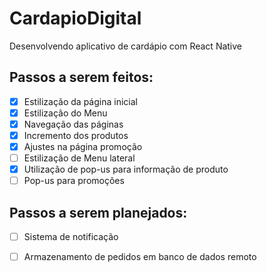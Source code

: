 # CardapioDigital
Desenvolvendo aplicativo de cardápio com React Native

## Passos a serem feitos: 
- [x] Estilização da página inicial
- [x] Estilização do Menu
- [x] Navegação das páginas
- [x] Incremento dos produtos
- [x] Ajustes na página promoção
- [ ] Estilização de Menu lateral
- [x] Utilização de pop-us para informação de produto
- [ ] Pop-us para promoções

## Passos a serem planejados: 
- [ ] Sistema de notificação
- [ ] Armazenamento de pedidos em banco de dados remoto

